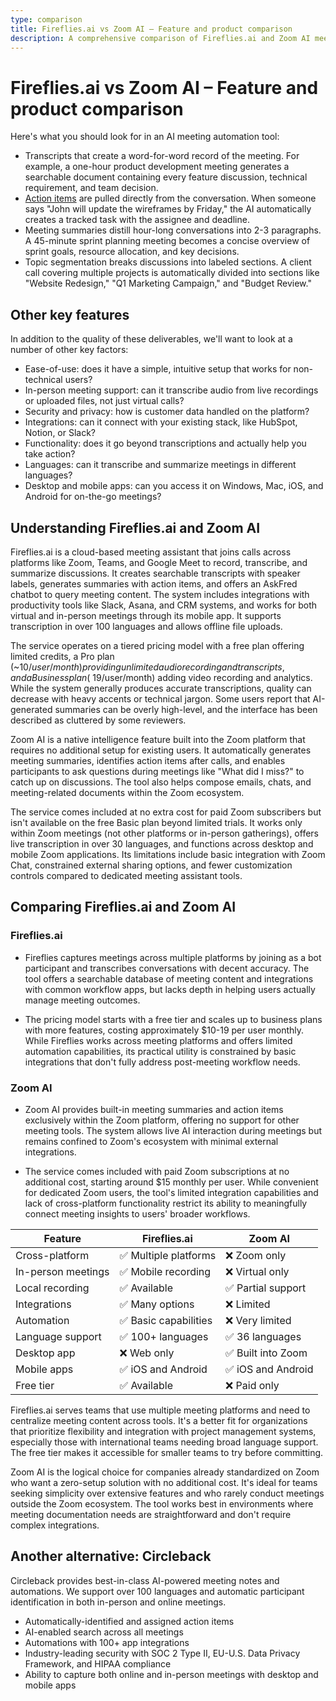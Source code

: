 ```yaml
---
type: comparison
title: Fireflies.ai vs Zoom AI – Feature and product comparison
description: A comprehensive comparison of Fireflies.ai and Zoom AI meeting assistant tools, evaluating their transcription capabilities, action item tracking, meeting summaries, topic segmentation, and other key features.
---
```


# Fireflies.ai vs Zoom AI – Feature and product comparison

Here's what you should look for in an AI meeting automation tool:  
* Transcripts that create a word-for-word record of the meeting. For example, a one-hour product development meeting generates a searchable document containing every feature discussion, technical requirement, and team decision.
* [Action items](/releases/add-action-items-to-meetings) are pulled directly from the conversation. When someone says "John will update the wireframes by Friday," the AI automatically creates a tracked task with the assignee and deadline.
* Meeting summaries distill hour-long conversations into 2-3 paragraphs. A 45-minute sprint planning meeting becomes a concise overview of sprint goals, resource allocation, and key decisions.
* Topic segmentation breaks discussions into labeled sections. A client call covering multiple projects is automatically divided into sections like "Website Redesign," "Q1 Marketing Campaign," and "Budget Review."

## Other key features
In addition to the quality of these deliverables, we'll want to look at a number of other key factors:
* Ease-of-use: does it have a simple, intuitive setup that works for non-technical users?
* In-person meeting support: can it transcribe audio from live recordings or uploaded files, not just virtual calls?
* Security and privacy: how is customer data handled on the platform?
* Integrations: can it connect with your existing stack, like HubSpot, Notion, or Slack?
* Functionality: does it go beyond transcriptions and actually help you take action?
* Languages: can it transcribe and summarize meetings in different languages?
* Desktop and mobile apps: can you access it on Windows, Mac, iOS, and Android for on-the-go meetings?

## Understanding Fireflies.ai and Zoom AI
Fireflies.ai is a cloud-based meeting assistant that joins calls across platforms like Zoom, Teams, and Google Meet to record, transcribe, and summarize discussions. It creates searchable transcripts with speaker labels, generates summaries with action items, and offers an AskFred chatbot to query meeting content. The system includes integrations with productivity tools like Slack, Asana, and CRM systems, and works for both virtual and in-person meetings through its mobile app. It supports transcription in over 100 languages and allows offline file uploads.

The service operates on a tiered pricing model with a free plan offering limited credits, a Pro plan (~$10/user/month) providing unlimited audio recording and transcripts, and a Business plan (~$19/user/month) adding video recording and analytics. While the system generally produces accurate transcriptions, quality can decrease with heavy accents or technical jargon. Some users report that AI-generated summaries can be overly high-level, and the interface has been described as cluttered by some reviewers.

Zoom AI is a native intelligence feature built into the Zoom platform that requires no additional setup for existing users. It automatically generates meeting summaries, identifies action items after calls, and enables participants to ask questions during meetings like "What did I miss?" to catch up on discussions. The tool also helps compose emails, chats, and meeting-related documents within the Zoom ecosystem.

The service comes included at no extra cost for paid Zoom subscribers but isn't available on the free Basic plan beyond limited trials. It works only within Zoom meetings (not other platforms or in-person gatherings), offers live transcription in over 30 languages, and functions across desktop and mobile Zoom applications. Its limitations include basic integration with Zoom Chat, constrained external sharing options, and fewer customization controls compared to dedicated meeting assistant tools.

## Comparing Fireflies.ai and Zoom AI

### Fireflies.ai

* Fireflies captures meetings across multiple platforms by joining as a bot participant and transcribes conversations with decent accuracy. The tool offers a searchable database of meeting content and integrations with common workflow apps, but lacks depth in helping users actually manage meeting outcomes.

* The pricing model starts with a free tier and scales up to business plans with more features, costing approximately $10-19 per user monthly. While Fireflies works across meeting platforms and offers limited automation capabilities, its practical utility is constrained by basic integrations that don't fully address post-meeting workflow needs.

### Zoom AI

* Zoom AI provides built-in meeting summaries and action items exclusively within the Zoom platform, offering no support for other meeting tools. The system allows live AI interaction during meetings but remains confined to Zoom's ecosystem with minimal external integrations.

* The service comes included with paid Zoom subscriptions at no additional cost, starting around $15 monthly per user. While convenient for dedicated Zoom users, the tool's limited integration capabilities and lack of cross-platform functionality restrict its ability to meaningfully connect meeting insights to users' broader workflows.

| Feature | Fireflies.ai | Zoom AI |
|---------|-------------|---------|
| Cross-platform | ✅ Multiple platforms | ❌ Zoom only |
| In-person meetings | ✅ Mobile recording | ❌ Virtual only |
| Local recording | ✅ Available | ✅ Partial support |
| Integrations | ✅ Many options | ❌ Limited |
| Automation | ✅ Basic capabilities | ❌ Very limited |
| Language support | ✅ 100+ languages | ✅ 36 languages |
| Desktop app | ❌ Web only | ✅ Built into Zoom |
| Mobile apps | ✅ iOS and Android | ✅ iOS and Android |
| Free tier | ✅ Available | ❌ Paid only |

Fireflies.ai serves teams that use multiple meeting platforms and need to centralize meeting content across tools. It's a better fit for organizations that prioritize flexibility and integration with project management systems, especially those with international teams needing broad language support. The free tier makes it accessible for smaller teams to try before committing.

Zoom AI is the logical choice for companies already standardized on Zoom who want a zero-setup solution with no additional cost. It's ideal for teams seeking simplicity over extensive features and who rarely conduct meetings outside the Zoom ecosystem. The tool works best in environments where meeting documentation needs are straightforward and don't require complex integrations.

## Another alternative: Circleback
Circleback provides best-in-class AI-powered meeting notes and automations. We support over 100 languages and automatic participant identification in both in-person and online meetings.
* Automatically-identified and assigned action items
* AI-enabled search across all meetings
* Automations with 100+ app integrations
* Industry-leading security with SOC 2 Type II, EU-U.S. Data Privacy Framework, and HIPAA compliance
* Ability to capture both online and in-person meetings with desktop and mobile apps
